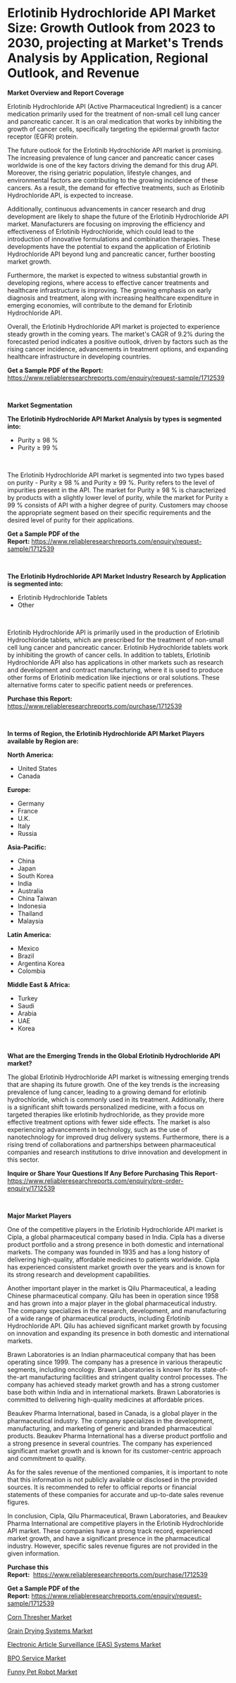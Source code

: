 <p><h1>Erlotinib Hydrochloride API Market Size: Growth Outlook from 2023 to 2030, projecting at Market's Trends Analysis by Application, Regional Outlook, and Revenue</h1></p><p><strong>Market Overview and Report Coverage</strong></p>
<p><p>Erlotinib Hydrochloride API (Active Pharmaceutical Ingredient) is a cancer medication primarily used for the treatment of non-small cell lung cancer and pancreatic cancer. It is an oral medication that works by inhibiting the growth of cancer cells, specifically targeting the epidermal growth factor receptor (EGFR) protein.</p><p>The future outlook for the Erlotinib Hydrochloride API market is promising. The increasing prevalence of lung cancer and pancreatic cancer cases worldwide is one of the key factors driving the demand for this drug API. Moreover, the rising geriatric population, lifestyle changes, and environmental factors are contributing to the growing incidence of these cancers. As a result, the demand for effective treatments, such as Erlotinib Hydrochloride API, is expected to increase.</p><p>Additionally, continuous advancements in cancer research and drug development are likely to shape the future of the Erlotinib Hydrochloride API market. Manufacturers are focusing on improving the efficiency and effectiveness of Erlotinib Hydrochloride, which could lead to the introduction of innovative formulations and combination therapies. These developments have the potential to expand the application of Erlotinib Hydrochloride API beyond lung and pancreatic cancer, further boosting market growth.</p><p>Furthermore, the market is expected to witness substantial growth in developing regions, where access to effective cancer treatments and healthcare infrastructure is improving. The growing emphasis on early diagnosis and treatment, along with increasing healthcare expenditure in emerging economies, will contribute to the demand for Erlotinib Hydrochloride API.</p><p>Overall, the Erlotinib Hydrochloride API market is projected to experience steady growth in the coming years. The market's CAGR of 9.2% during the forecasted period indicates a positive outlook, driven by factors such as the rising cancer incidence, advancements in treatment options, and expanding healthcare infrastructure in developing countries.</p></p>
<p><strong>Get a Sample PDF of the Report:</strong> <a href="https://www.reliableresearchreports.com/enquiry/request-sample/1712539">https://www.reliableresearchreports.com/enquiry/request-sample/1712539</a></p>
<p>&nbsp;</p>
<p><strong>Market Segmentation</strong></p>
<p><strong>The Erlotinib Hydrochloride API Market Analysis by types is segmented into:</strong></p>
<p><ul><li>Purity ≥ 98 %</li><li>Purity ≥ 99 %</li></ul></p>
<p>&nbsp;</p>
<p><p>The Erlotinib Hydrochloride API market is segmented into two types based on purity - Purity ≥ 98 % and Purity ≥ 99 %. Purity refers to the level of impurities present in the API. The market for Purity ≥ 98 % is characterized by products with a slightly lower level of purity, while the market for Purity ≥ 99 % consists of API with a higher degree of purity. Customers may choose the appropriate segment based on their specific requirements and the desired level of purity for their applications.</p></p>
<p><strong>Get a Sample PDF of the Report:</strong>&nbsp;<a href="https://www.reliableresearchreports.com/enquiry/request-sample/1712539">https://www.reliableresearchreports.com/enquiry/request-sample/1712539</a></p>
<p>&nbsp;</p>
<p><strong>The Erlotinib Hydrochloride API Market Industry Research by Application is segmented into:</strong></p>
<p><ul><li>Erlotinib Hydrochloride Tablets</li><li>Other</li></ul></p>
<p>&nbsp;</p>
<p><p>Erlotinib Hydrochloride API is primarily used in the production of Erlotinib Hydrochloride tablets, which are prescribed for the treatment of non-small cell lung cancer and pancreatic cancer. Erlotinib Hydrochloride tablets work by inhibiting the growth of cancer cells. In addition to tablets, Erlotinib Hydrochloride API also has applications in other markets such as research and development and contract manufacturing, where it is used to produce other forms of Erlotinib medication like injections or oral solutions. These alternative forms cater to specific patient needs or preferences.</p></p>
<p><strong>Purchase this Report:</strong>&nbsp; <a href="https://www.reliableresearchreports.com/purchase/1712539">https://www.reliableresearchreports.com/purchase/1712539</a></p>
<p>&nbsp;</p>
<p><strong>In terms of Region, the Erlotinib Hydrochloride API Market Players available by Region are:</strong></p>
<p>
    <p> <strong> North America: </strong>
        <ul>
            <li>United States</li>
            <li>Canada</li>
        </ul>
        </p> 
    <p> <strong> Europe: </strong>
        <ul>
            <li>Germany</li>
            <li>France</li>
            <li>U.K.</li>
            <li>Italy</li>
            <li>Russia</li>
        </ul>
        </p> 
    <p> <strong> Asia-Pacific: </strong>
        <ul>
            <li>China</li>
            <li>Japan</li>
            <li>South Korea</li>
            <li>India</li>
            <li>Australia</li>
            <li>China Taiwan</li>
            <li>Indonesia</li>
            <li>Thailand</li>
            <li>Malaysia</li>
        </ul>
        </p> 
    <p> <strong> Latin America: </strong>
        <ul>
            <li>Mexico</li>
            <li>Brazil</li>
            <li>Argentina Korea</li>
            <li>Colombia</li>
        </ul>
        </p> 
    <p> <strong> Middle East & Africa: </strong>
        <ul>
            <li>Turkey</li>
            <li>Saudi</li>
            <li>Arabia</li>
            <li>UAE</li>
            <li>Korea</li>
        </ul>
    </p>
    </p>
<p>&nbsp;</p>
<p><strong>What are the Emerging Trends in the Global Erlotinib Hydrochloride API market?</strong></p>
<p><p>The global Erlotinib Hydrochloride API market is witnessing emerging trends that are shaping its future growth. One of the key trends is the increasing prevalence of lung cancer, leading to a growing demand for erlotinib hydrochloride, which is commonly used in its treatment. Additionally, there is a significant shift towards personalized medicine, with a focus on targeted therapies like erlotinib hydrochloride, as they provide more effective treatment options with fewer side effects. The market is also experiencing advancements in technology, such as the use of nanotechnology for improved drug delivery systems. Furthermore, there is a rising trend of collaborations and partnerships between pharmaceutical companies and research institutions to drive innovation and development in this sector.</p></p>
<p><strong>Inquire or Share Your Questions If Any Before Purchasing This Report</strong>- <a href="https://www.reliableresearchreports.com/enquiry/pre-order-enquiry/1712539">https://www.reliableresearchreports.com/enquiry/pre-order-enquiry/1712539</a></p>
<p>&nbsp;</p>
<p><strong>Major Market Players</strong></p>
<p><p>One of the competitive players in the Erlotinib Hydrochloride API market is Cipla, a global pharmaceutical company based in India. Cipla has a diverse product portfolio and a strong presence in both domestic and international markets. The company was founded in 1935 and has a long history of delivering high-quality, affordable medicines to patients worldwide. Cipla has experienced consistent market growth over the years and is known for its strong research and development capabilities.</p><p>Another important player in the market is Qilu Pharmaceutical, a leading Chinese pharmaceutical company. Qilu has been in operation since 1958 and has grown into a major player in the global pharmaceutical industry. The company specializes in the research, development, and manufacturing of a wide range of pharmaceutical products, including Erlotinib Hydrochloride API. Qilu has achieved significant market growth by focusing on innovation and expanding its presence in both domestic and international markets.</p><p>Brawn Laboratories is an Indian pharmaceutical company that has been operating since 1999. The company has a presence in various therapeutic segments, including oncology. Brawn Laboratories is known for its state-of-the-art manufacturing facilities and stringent quality control processes. The company has achieved steady market growth and has a strong customer base both within India and in international markets. Brawn Laboratories is committed to delivering high-quality medicines at affordable prices.</p><p>Beaukev Pharma International, based in Canada, is a global player in the pharmaceutical industry. The company specializes in the development, manufacturing, and marketing of generic and branded pharmaceutical products. Beaukev Pharma International has a diverse product portfolio and a strong presence in several countries. The company has experienced significant market growth and is known for its customer-centric approach and commitment to quality.</p><p>As for the sales revenue of the mentioned companies, it is important to note that this information is not publicly available or disclosed in the provided sources. It is recommended to refer to official reports or financial statements of these companies for accurate and up-to-date sales revenue figures.</p><p>In conclusion, Cipla, Qilu Pharmaceutical, Brawn Laboratories, and Beaukev Pharma International are competitive players in the Erlotinib Hydrochloride API market. These companies have a strong track record, experienced market growth, and have a significant presence in the pharmaceutical industry. However, specific sales revenue figures are not provided in the given information.</p></p>
<p><strong>Purchase this Report:</strong>&nbsp;&nbsp;<a href="https://www.reliableresearchreports.com/purchase/1712539">https://www.reliableresearchreports.com/purchase/1712539</a></p>
<p></p>
<p><strong>Get a Sample PDF of the Report:</strong>&nbsp;<a href="https://www.reliableresearchreports.com/enquiry/request-sample/1712539">https://www.reliableresearchreports.com/enquiry/request-sample/1712539</a></p>
<p><p><a href="https://github.com/kartikreportprime/Market-Research-Report-List-1/blob/main/corn-thresher-market.md">Corn Thresher Market</a></p><p><a href="https://github.com/smritireportprime/Market-Research-Report-List-1/blob/main/grain-drying-systems-market.md">Grain Drying Systems Market</a></p><p><a href="https://medium.com/@jazminjones30/electronic-article-surveillance-eas-systems-market-trends-and-market-analysis-forecasted-for-fdcaccade8dc">Electronic Article Surveillance (EAS) Systems Market</a></p><p><a href="https://medium.com/@marlonblick/bpo-service-market-trends-and-market-analysis-forecasted-for-period-2023-2030-b85f1a7c3c3c">BPO Service Market</a></p><p><a href="https://medium.com/@aliciahaley1989/funny-pet-robot-market-the-key-to-successful-business-strategy-forecast-till-2030-4e3cd96145db">Funny Pet Robot Market</a></p></p>